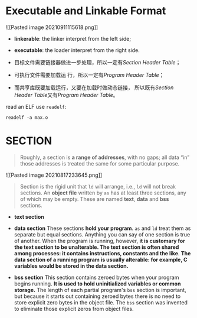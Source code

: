 # Executable and Linkable Format

![[Pasted image 20210911115618.png]]

- **linkerable**: the linker interpret from the left side;
- **executable**: the loader interpret from the right side.


- 目标文件需要链接器做进一步处理，所以一定有*Section Header Table*；
- 可执行文件需要加载运 行，所以一定有*Program Header Table*；
- 而共享库既要加载运行，又要在加载时做动态链接， 所以既有*Section Header Table*又有*Program Header Table*。

read an ELF use `readelf`:
```
readelf -a max.o   
```


# SECTION

> Roughly, a section is **a range of addresses**, with no gaps; all data “in” those addresses is treated the same for some particular purpose.

![[Pasted image 20210817233645.png]]

> Section is the rigid unit that `ld` will arrange, i.e., `ld` will not break sections.
> An **object file** written by `as` has at least three sections, any of which may be empty. These are named **text**, **data** and **bss** sections.

- **text section**
- **data section**
	These sections **hold your program**. `as` and `ld` treat them as separate but equal sections. Anything you can say of one section is true of another. When the program is running, however, **it is customary for the text section to be unalterable. The text section is often shared among processes: it contains instructions, constants and the like**. 
	**The data section of a running program is usually alterable: for example, C variables would be stored in the data section.**
	
- **bss section**
	This section contains zeroed bytes when your program begins running. **It is used to hold uninitialized variables or common storage.** The length of each partial program's `bss` section is important, but because it starts out containing zeroed bytes there is no need to store explicit zero bytes in the object file. The `bss` section was invented to eliminate those explicit zeros from object files.
	
